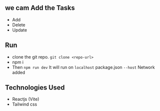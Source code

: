 ## we cam Add the Tasks 
- Add
- Delete
- Update

## Run
- clone the git repo. `git clone <repo-url>`
- npm i 
- Then ``` npm run dev ``` It will run on ```localhost``` package.json ```--host``` Network added

## Technologies Used
- Reactjs (Vite)
- Tailwind css
